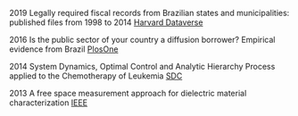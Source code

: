 2019
Legally required fiscal records from Brazilian states and municipalities: published files from 1998 to 2014
[Harvard Dataverse](https://dataverse.harvard.edu/dataset.xhtml?persistentId=doi:10.7910/DVN/DPWL7H)

2016
Is the public sector of your country a diffusion borrower? Empirical evidence from Brazil
[PlosOne](https://journals.plos.org/plosone/article?id=10.1371/journal.pone.0185257)

2014
System Dynamics, Optimal Control and Analytic Hierarchy Process applied to the Chemotherapy of Leukemia
[SDC](https://proceedings.systemdynamics.org/2014/proceed/papers/P1249.pdf)

2013
A free space measurement approach for dielectric material characterization
[IEEE](https://ieeexplore.ieee.org/document/6646474)
